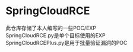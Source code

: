 # SpringCloudRCE
此仓库存储了本人编写的一些POC/EXP <br/>
SpringCloudRCE.py是单个目标使用的EXP <br/>
SpringCloudRCEPlus.py是用于批量验证漏洞的POC

